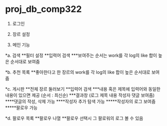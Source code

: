 # proj_db_comp322

1. 로그인

2. 장르 설정

3. 메인 기능

*a. 검색
**필터 설정
**입력어 검색
***보여주는 순서는 work를 각 log의 like 합이 높은 순서대로 보여줌

*b. 추천 목록 
**좋아한다고 한 장르의 work를 각 log의 like 합이 높은 순서대로 보여줌

*c. 게시판
**전체 장르 둘러보기
**입력어 검색
***내용 혹은 제목에 입력어와 동일한 내용이 있으면 제공 (순서 : 최신순)
***결과창 (로그 제목 내용 작성자 댓글 보여줌)
****댓글의 작성, 삭제 가능
****작성자 추가 탐색 가능
*****작성자의 로그 보여줌
*****팔로우 가능

*d. 팔로우 목록
**팔로우 나열
**팔로우 선택시 그 팔로워의 로그 볼 수 있음
